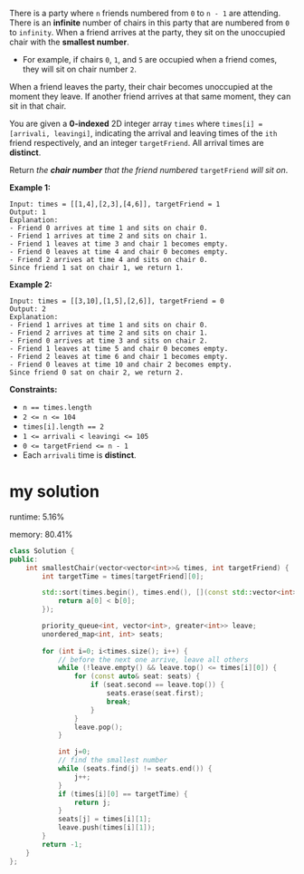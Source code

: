 There is a party where `n` friends numbered from `0` to `n - 1` are attending. There is an **infinite** number of chairs in this party that are numbered from `0` to `infinity`. When a friend arrives at the party, they sit on the unoccupied chair with the **smallest number**.

- For example, if chairs `0`, `1`, and `5` are occupied when a friend comes, they will sit on chair number `2`.

When a friend leaves the party, their chair becomes unoccupied at the moment they leave. If another friend arrives at that same moment, they can sit in that chair.

You are given a **0-indexed** 2D integer array `times` where `times[i] = [arrivali, leavingi]`, indicating the arrival and leaving times of the `ith` friend respectively, and an integer `targetFriend`. All arrival times are **distinct**.

Return *the **chair number** that the friend numbered* `targetFriend` *will sit on*.

 

**Example 1:**

```
Input: times = [[1,4],[2,3],[4,6]], targetFriend = 1
Output: 1
Explanation: 
- Friend 0 arrives at time 1 and sits on chair 0.
- Friend 1 arrives at time 2 and sits on chair 1.
- Friend 1 leaves at time 3 and chair 1 becomes empty.
- Friend 0 leaves at time 4 and chair 0 becomes empty.
- Friend 2 arrives at time 4 and sits on chair 0.
Since friend 1 sat on chair 1, we return 1.
```

**Example 2:**

```
Input: times = [[3,10],[1,5],[2,6]], targetFriend = 0
Output: 2
Explanation: 
- Friend 1 arrives at time 1 and sits on chair 0.
- Friend 2 arrives at time 2 and sits on chair 1.
- Friend 0 arrives at time 3 and sits on chair 2.
- Friend 1 leaves at time 5 and chair 0 becomes empty.
- Friend 2 leaves at time 6 and chair 1 becomes empty.
- Friend 0 leaves at time 10 and chair 2 becomes empty.
Since friend 0 sat on chair 2, we return 2.
```

 

**Constraints:**

- `n == times.length`
- `2 <= n <= 104`
- `times[i].length == 2`
- `1 <= arrivali < leavingi <= 105`
- `0 <= targetFriend <= n - 1`
- Each `arrivali` time is **distinct**.

# my solution

runtime: 5.16%

memory: 80.41%

```C++
class Solution {
public:
    int smallestChair(vector<vector<int>>& times, int targetFriend) {
        int targetTime = times[targetFriend][0];

        std::sort(times.begin(), times.end(), [](const std::vector<int>& a, const std::vector<int>& b) {
            return a[0] < b[0];
        });

        priority_queue<int, vector<int>, greater<int>> leave;
        unordered_map<int, int> seats;
        
        for (int i=0; i<times.size(); i++) {
            // before the next one arrive, leave all others
            while (!leave.empty() && leave.top() <= times[i][0]) {
                for (const auto& seat: seats) {
                    if (seat.second == leave.top()) {
                        seats.erase(seat.first);
                        break;
                    }
                }
                leave.pop();
            }

            int j=0;
            // find the smallest number
            while (seats.find(j) != seats.end()) {
                j++;
            }
            if (times[i][0] == targetTime) {
                return j;
            }
            seats[j] = times[i][1];
            leave.push(times[i][1]);
        }
        return -1;
    }
};
```

